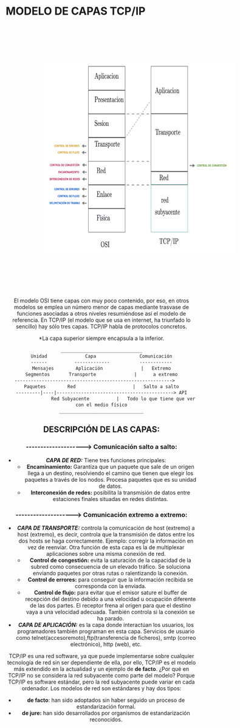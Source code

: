 
# MODELO DE CAPAS TCP/IP


<center><img src="./img/capas.png" style="margin-left:100px" width="700" height="500" hspace="150" vspace="100" />
 

El modelo OSI tiene capas con muy poco contenido, por eso, en otros modelos se emplea un número menor de capas mediante trasvase de funciones asociadas a otros niveles resumiéndose así el modelo de referencia. En TCP/IP (el modelo que se usa en internet, ha triunfado lo sencillo) hay sólo tres capas. TCP/IP habla de protocolos concretos.

*La capa superior siempre encapsula a la inferior.

    ______________________________
    Unidad              Capa                Comunicación
    ------          -------------           ------------
    Mensajes        Aplicación              |   Extremo
    Segmentos       Transporte              |      a extremo
    ---------------------------------------------------------->     
    Paquetes        Red                     |   Salto a salto
    ---------|----|-------------------------------------------> API
                    Red Subyacente          |   Todo lo que tiene que ver con el medio físico
    _______________________________


## DESCRIPCIÓN DE LAS CAPAS:

### --------------------> Comunicación salto a salto:
- ***CAPA DE RED:*** Tiene tres funciones principales:
    - **Encaminamiento:** Garantiza que un paquete que sale de un origen llega a un destino, resolviendo el camino que tienen que elegir los paquetes a través de los nodos. Procesa paquetes que es su unidad de datos. 
    - **Interconexión de redes:** posibilita la transmisión de datos entre estaciones finales situadas en redes distintas.

### --------------------> Comunicación extremo a extremo:
- ***CAPA DE TRANSPORTE:*** controla la comunicación de host (extremo) a host (extremo), es decir, controla que la transmisión de datos entre los dos hosts se haga correctamente. Ejemplo: corregir la información en vez de reenviar. Otra función de esta capa es la de multiplexar aplicaciones sobre una misma conexión de red.
    - **Control de congestión:** evita la saturación de la capacidad de la subred como consecuencia de un elevado tráfico. Se soluciona enviando paquetes por otras rutas o ralentizando la conexión.
    - **Control de errores:** para conseguir que la información recibida se corresponda con la enviada.
    - **Control de flujo:** para evitar que el emisor sature el buffer  de recepción del destino debido a una velocidad u ocupación diferente de las dos partes. El receptor frena al origen para que el destino vaya a una velocidad adecuada. También controla si la conexión se ha parado.
- ***CAPA DE APLICACIÓN:*** es la capa donde interactúan los usuarios, los programadores también programan en esta capa. Servicios de usuario como telnet(accesoremoto),ftp(transferencia de ficheros), smtp (correo electrónico), http (web), etc.

TCP/IP es una red software, ya que puede implementarse sobre cualquier tecnología de red sin ser dependiente de ella, por ello, TCP/IP es el modelo más extendido en la actualidad y un ejemplo de **de facto**. ¿Por qué en TCP/IP no se considera la red subyacente como parte del modelo? Porque TCP/IP es software estándar, pero la red subyacente puede variar en cada ordenador. Los modelos de red son estándares y hay dos tipos:

- **de facto**: han sido adoptados sin haber seguido un proceso de estandarización formal.
- **de jure:** han sido desarrollados por organismos de estandarización reconocidos.
